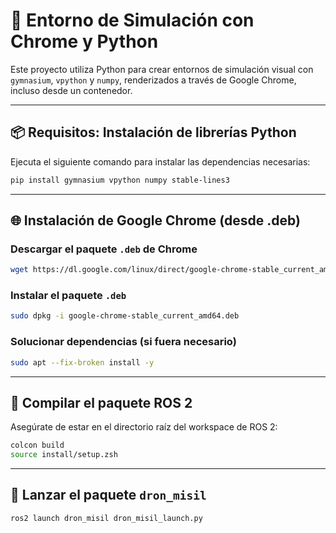 # 🧪 Entorno de Simulación con Chrome y Python

Este proyecto utiliza Python para crear entornos de simulación visual con `gymnasium`, `vpython` y `numpy`, renderizados a través de Google Chrome, incluso desde un contenedor.

---

## 📦 Requisitos: Instalación de librerías Python

Ejecuta el siguiente comando para instalar las dependencias necesarias:

```bash
pip install gymnasium vpython numpy stable-lines3
```

---

## 🌐 Instalación de Google Chrome (desde .deb)

### Descargar el paquete `.deb` de Chrome

```bash
wget https://dl.google.com/linux/direct/google-chrome-stable_current_amd64.deb
```

### Instalar el paquete `.deb`

```bash
sudo dpkg -i google-chrome-stable_current_amd64.deb
```

### Solucionar dependencias (si fuera necesario)

```bash
sudo apt --fix-broken install -y
```

---

## 🔧 Compilar el paquete ROS 2

Asegúrate de estar en el directorio raíz del workspace de ROS 2:

```bash
colcon build
source install/setup.zsh
```

---

## 🚀 Lanzar el paquete `dron_misil`

```bash
ros2 launch dron_misil dron_misil_launch.py
```

